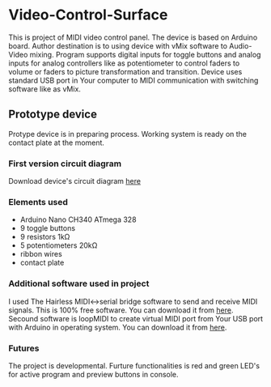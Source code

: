 # Video-Control-Surface
This is project of MIDI video control panel. The device is based on Arduino board. Author destination is to using device with vMix software to Audio-Video mixing.
Program supports digital inputs for toggle buttons and analog inputs for analog controllers like as potentiometer to control faders to volume or faders to picture transformation and transition.
Device uses standard USB port in Your computer to MIDI communication with switching software like as vMix.

## Prototype device
Protype device is in preparing process. Working system is ready on the contact plate at the moment.

### First version circuit diagram 
Download device's circuit diagram [here](https://github.com/janjedrzejak/Video-Control-Surface/blob/master/Switcher-sketch_bb.pdf)

### Elements used
* Arduino Nano CH340 ATmega 328
* 9 toggle buttons
* 9 resistors 1kΩ 
* 5 potentiometers 20kΩ
* ribbon wires
* contact plate

### Additional software used in project
I used The Hairless MIDI<->serial bridge software to send and receive MIDI signals. This is 100% free software. You can download it from 
[here](https://projectgus.github.io/hairless-midiserial/). Secound software is loopMIDI to create virtual MIDI port from Your USB port with Arduino in operating system. You can download it from [here](http://www.tobias-erichsen.de/software/loopmidi.html).

### Futures
The project is developmental. Furture functionalities is red and green LED's for active program and preview buttons in console.
